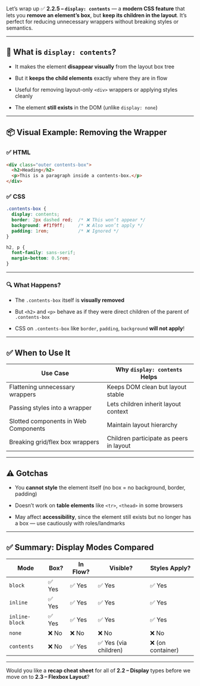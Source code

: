 Let’s wrap up ✅ **2.2.5 – `display: contents`** — a **modern CSS feature** that lets you **remove an element’s box**, but **keep its children in the layout**. It’s perfect for reducing unnecessary wrappers without breaking styles or semantics.

---

## 🧠 What is `display: contents`?

- It makes the element **disappear visually** from the layout box tree
    
- But it **keeps the child elements** exactly where they are in flow
    
- Useful for removing layout-only `<div>` wrappers or applying styles cleanly
    
- The element **still exists** in the DOM (unlike `display: none`)
    

---

## 📦 Visual Example: Removing the Wrapper

### ✅ HTML

```html
<div class="outer contents-box">
  <h2>Heading</h2>
  <p>This is a paragraph inside a contents-box.</p>
</div>
```

### ✅ CSS

```css
.contents-box {
  display: contents;
  border: 2px dashed red;  /* ❌ This won’t appear */
  background: #f1f9ff;     /* ❌ Also won’t apply */
  padding: 1rem;           /* ❌ Ignored */
}

h2, p {
  font-family: sans-serif;
  margin-bottom: 0.5rem;
}
```

---

### 🔍 What Happens?

- The `.contents-box` itself is **visually removed**
    
- But `<h2>` and `<p>` behave as if they were direct children of the parent of `.contents-box`
    
- CSS on `.contents-box` like `border`, `padding`, `background` **will not apply**!
    

---

## ✅ When to Use It

|Use Case|Why `display: contents` Helps|
|---|---|
|Flattening unnecessary wrappers|Keeps DOM clean but layout stable|
|Passing styles into a wrapper|Lets children inherit layout context|
|Slotted components in Web Components|Maintain layout hierarchy|
|Breaking grid/flex box wrappers|Children participate as peers in layout|

---

## ⚠️ Gotchas

- You **cannot style** the element itself (no box = no background, border, padding)
    
- Doesn’t work on **table elements** like `<tr>`, `<thead>` in some browsers
    
- May affect **accessibility**, since the element still exists but no longer has a box — use cautiously with roles/landmarks
    

---

## ✅ Summary: Display Modes Compared

|Mode|Box?|In Flow?|Visible?|Styles Apply?|
|---|---|---|---|---|
|`block`|✅ Yes|✅ Yes|✅ Yes|✅ Yes|
|`inline`|✅ Yes|✅ Yes|✅ Yes|✅ Yes|
|`inline-block`|✅ Yes|✅ Yes|✅ Yes|✅ Yes|
|`none`|❌ No|❌ No|❌ No|❌ No|
|`contents`|❌ No|✅ Yes|✅ Yes (via children)|❌ (on container)|

---

Would you like a **recap cheat sheet** for all of **2.2 – Display** types before we move on to **2.3 – Flexbox Layout**?
